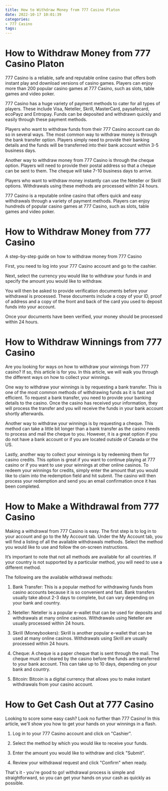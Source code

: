 ```yaml
---
title: How to Withdraw Money from 777 Casino Platon 
date: 2022-10-17 10:01:39
categories:
- 777 Casino
tags:
---
```



#  How to Withdraw Money from 777 Casino Platon 

777 Casino is a reliable, safe and reputable online casino that offers both instant play and download versions of casino games. Players can enjoy more than 200 popular casino games at 777 Casino, such as slots, table games and video poker.

 777 Casino has a huge variety of payment methods to cater for all types of players. These include Visa, Neteller, Skrill, MasterCard, paysafecard, ecoPayz and Entropay. Funds can be deposited and withdrawn quickly and easily through these payment methods.

Players who want to withdraw funds from their 777 Casino account can do so in several ways. The most common way to withdraw money is through the bank transfer option. Players simply need to provide their banking details and the funds will be transferred into their bank account within 3-5 business days.

Another way to withdraw money from 777 Casino is through the cheque option. Players will need to provide their postal address so that a cheque can be sent to them. The cheque will take 7-10 business days to arrive.

Players who want to withdraw money instantly can use the Neteller or Skrill options. Withdrawals using these methods are processed within 24 hours.

777 Casino is a reputable online casino that offers quick and easy withdrawals through a variety of payment methods. Players can enjoy hundreds of popular casino games at 777 Casino, such as slots, table games and video poker.

#  How to Withdraw Money from 777 Casino 

A step-by-step guide on how to withdraw money from 777 Casino

First, you need to log into your 777 Casino account and go to the cashier.

Next, select the currency you would like to withdraw your funds in and specify the amount you would like to withdraw.

You will then be asked to provide verification documents before your withdrawal is processed. These documents include a copy of your ID, proof of address and a copy of the front and back of the card you used to deposit funds into your account.

Once your documents have been verified, your money should be processed within 24 hours.

#  How to Withdraw Winnings from 777 Casino 

Are you looking for ways on how to withdraw your winnings from 777 casino? If so, this article is for you. In this article, we will walk you through the different ways on how to collect your winnings.

One way to withdraw your winnings is by requesting a bank transfer. This is one of the most common methods of withdrawing funds as it is fast and efficient. To request a bank transfer, you need to provide your banking details to the casino. Once the casino has received your information, they will process the transfer and you will receive the funds in your bank account shortly afterwards.

Another way to withdraw your winnings is by requesting a cheque. This method can take a little bit longer than a bank transfer as the casino needs to process and mail the cheque to you. However, it is a great option if you do not have a bank account or if you are located outside of Canada or the US.

Lastly, another way to collect your winnings is by redeeming them for casino credits. This option is great if you want to continue playing at 777 casino or if you want to use your winnings at other online casinos. To redeem your winnings for credits, simply enter the amount that you would like to claim into the redemption field and hit submit. The casino will then process your redemption and send you an email confirmation once it has been completed.

#  How to Make a Withdrawal from 777 Casino 

Making a withdrawal from 777 Casino is easy. The first step is to log in to your account and go to the My Account tab. Under the My Account tab, you will find a listing of all the available withdrawals methods. Select the method you would like to use and follow the on-screen instructions.

It’s important to note that not all methods are available for all countries. If your country is not supported by a particular method, you will need to use a different method.

The following are the available withdrawal methods:

1) Bank Transfer: This is a popular method for withdrawing funds from casino accounts because it is so convenient and fast. Bank transfers usually take about 2-3 days to complete, but can vary depending on your bank and country.

2) Neteller: Neteller is a popular e-wallet that can be used for deposits and withdrawals at many online casinos. Withdrawals using Neteller are usually processed within 24 hours.

3) Skrill (Moneybookers): Skrill is another popular e-wallet that can be used at many online casinos. Withdrawals using Skrill are usually processed within 24 hours.

4) Cheque: A cheque is a paper cheque that is sent through the mail. The cheque must be cleared by the casino before the funds are transferred to your bank account. This can take up to 10 days, depending on your bank and country.

5) Bitcoin: Bitcoin is a digital currency that allows you to make instant withdrawals from your casino account.

#  How to Get Cash Out at 777 Casino

Looking to score some easy cash? Look no further than 777 Casino! In this article, we'll show you how to get your hands on your winnings in a flash.

1. Log in to your 777 Casino account and click on "Cashier".

2. Select the method by which you would like to receive your funds.

3. Enter the amount you would like to withdraw and click "Submit".

4. Review your withdrawal request and click "Confirm" when ready.

That's it - you're good to go! withdrawal process is simple and straightforward, so you can get your hands on your cash as quickly as possible.